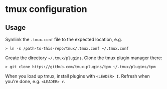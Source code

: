 # tmux configuration

## Usage

Symlink the `.tmux.conf` file to the expected location, e.g.

```
> ln -s /path-to-this-repo/tmux/.tmux.conf ~/.tmux.conf
```

Create the directory `~/.tmux/plugins`. Clone the tmux plugin manager
there:

```
> git clone https://github.com/tmux-plugins/tpm ~/.tmux/plugins/tpm
```

When you load up tmux, install plugins with `<LEADER> I`. Refresh when
you're done, e.g. `<LEADER> r`.
